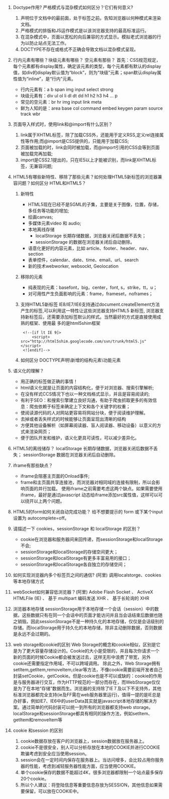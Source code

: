 1.  Doctype作用? 严格模式与混杂模式如何区分？它们有何意义?
    1. <!DOCTYPE> 声明位于文档中的最前面，处于<html>标签之前。告知浏览器以何种模式来渲染文档。
    2.  严格模式的排版和JS运作模式是以该浏览器支持的最高标准运行。
    3.  在混杂模式中，页面以宽松的向后兼容的方式显示。模拟老式浏览器的行为以防止站点无法工作。
    4.  DOCTYPE不存在或格式不正确会导致文档以混杂模式呈现。

1.  行内元素有哪些？块级元素有哪些？ 空元素有那些？
首先：CSS规范规定，每个元素都有display属性，确定该元素的类型，每个元素都有默认的display值，如div的display默认值为“block”，则为“块级”元素；span默认display属性值为“inline”，是“行内”元素。
    + 行内元素有：a b span img input select strong
    + 块级元素有：div ul ol li dl dt dd h1 h2 h3 h4 … p
    + 常见的空元素：br hr img input link meta
    +  鲜为人知的是：area base col command embed keygen param source track wbr

1.  页面导入样式时，使用link和@import有什么区别？
    1.  link属于XHTML标签，除了加载CSS外，还能用于定义RSS,定义rel连接属性等作用;而@import是CSS提供的，只能用于加载CSS;
    1.  页面被加载的时，link会同时被加载，而@import引用的CSS会等到页面被加载完再加载;
     1.  import是CSS2.1提出的，只在IE5以上才能被识别，而link是XHTML标签，无兼容问题;

1.  HTML5有哪些新特性、移除了那些元素？如何处理HTML5新标签的浏览器兼容问题？如何区分 HTML和HTML5？
     1. 新特性
         + HTML5现在已经不是SGML的子集，主要是关于图像，位置，存储，多任务等功能的增加;
         + 绘画canvas;
         +  多媒体元素video 和 audio;
         +  本地离线存储
	         +  localStorage 长期存储数据，浏览器关闭后数据不丢失；
	         + sessionStorage 的数据在浏览器关闭后自动删除。
         + 语意化更好的内容元素，比如 article、footer、header、nav、section
         +  表单控件，calendar、date、time、email、url、search
        +  新的技术webworker, websockt, Geolocation
    1.  移除的元素
         +  纯表现的元素：basefont，big，center，font, s，strike，tt，u；
         +  对可用性产生负面影响的元素：frame，frameset，noframes；

    1. 支持HTML5新标签
IE8/IE7/IE6支持通过document.createElement方法产生的标签,可以利用这一特性让这些浏览器支持HTML5        新标签, 浏览器支持新标签后，还需要添加标签默认的样式。当然最好的方式是直接使用成熟的框架、使用最    多的是html5shim框架
        ```
	     <!--[if lt IE 9]>
		     <script> src="http://html5shim.googlecode.com/svn/trunk/html5.js"</script>
	     <![endif]-->
        ```
     4.  如何区分
           DOCTYPE声明\新增的结构元素\功能元素

1.  语义化的理解？
    +   用正确的标签做正确的事情！
    +   html语义化就是让页面的内容结构化，便于对浏览器、搜索引擎解析;
    +   在没有样式CCS情况下也以一种文档格式显示，并且是容易阅读的;
    +   有利于SEO：和搜索引擎建立良好沟通，有助于爬虫抓取更多的有效信息：爬虫依赖于标签来确定上下文和各个关键字的权重；
    +   使阅读源代码的人对网站更容易将网站分块，便于阅读维护理解。
    +   去掉或者丢失样式的时候能够让页面呈现出清晰的结构
    +   方便其他设备解析（如屏幕阅读器、盲人阅读器、移动设备）以意义的方式来渲染网页；
    +   便于团队开发和维护，语义化更具可读性，可以减少差异化。

1. HTML5的离线储存？
   localStorage    长期存储数据，浏览器关闭后数据不丢失；
   sessionStorage  数据在浏览器关闭后自动删除。

1.  iframe有那些缺点？
    +   iframe会阻塞主页面的Onload事件;
    +   frame和主页面共享连接池，而浏览器对相同域的连接有限制，所以会影响页面的并行加载。
   使用iframe之前需要考虑这两个缺点。如果需要使用iframe，最好是通过javascript
   动态给iframe添加src属性值，这样可以可以绕开以上两个问题。

1.  HTML5的form如何关闭自动完成功能？
   给不想要提示的 form 或下某个input 设置为 autocomplete=off。

1.  请描述一下 cookies，sessionStorage 和 localStorage 的区别？
    +   cookie在浏览器和服务器间来回传递，而sessionStorage和localStorage不会;
    +   sessionStorage和localStorage的存储空间更大；
    +   sessionStorage和localStorage有更多丰富易用的接口；
    +   sessionStorage和localStorage各自独立的存储空间；

1.  如何实现浏览器内多个标签页之间的通信? (阿里)
   调用localstorge、cookies等本地存储方式

1.  webSocket如何兼容低浏览器？(阿里)
    Adobe Flash Socket 、 ActiveX HTMLFile (IE) 、 基于 multipart 编码发送 XHR 、 基于长轮询的 XHR

1.  浏览器本地存储
 sessionStorage用于本地存储一个会话（session）中的数据，这些数据只有在同一个会话中的页面才能访问并且当会话结束后数据也随之销毁。因此sessionStorage不是一种持久化的本地存储，仅仅是会话级别的存储。而localStorage用于持久化的本地存储，除非主动删除数据，否则数据是永远不会过期的。

1.  web storage和cookie的区别
   Web Storage的概念和cookie相似，区别是它是为了更大容量存储设计的。Cookie的大小是受限的，并且每次你请求一个新的页面的时候Cookie都会被发送过去，这样无形中浪费了带宽，另外cookie还需要指定作用域，不可以跨域调用。 除此之外，Web Storage拥有setItem,getItem,removeItem,clear等方法，不像cookie需要前端开发者自己封装setCookie，getCookie。但是cookie也是不可以或缺的：cookie的作用是与服务器进行交互，作为HTTP规范的一部分而存在，而WebStorage仅仅是为了在本地“存储”数据而生。浏览器的支持除了IE７及以下不支持外，其他标准浏览器都完全支持(ie及FF需在web服务器里运行)，值得一提的是IE总是办好事，例如IE7、IE6中的userData其实就是javascript本地存储的解决方案。通过简单的代码封装可以统一到所有的浏览器都支持web storage。localStorage和sessionStorage都具有相同的操作方法，例如setItem、getItem和removeItem等

1.  cookie 和session 的区别
    1.  cookie数据存放在客户的浏览器上，session数据放在服务器上。
    1.  cookie不是很安全，别人可以分析存放在本地的COOKIE并进行COOKIE欺骗考虑到安全应当使用session。
    1.  session会在一定时间内保存在服务器上。当访问增多，会比较占用你服务器的性能，考虑到减轻服务器性能方面，应当使用COOKIE。
    1.  单个cookie保存的数据不能超过4K，很多浏览器都限制一个站点最多保存20个cookie。
    1.  所以个人建议：将登陆信息等重要信息存放为SESSION，其他信息如果需要保留，可以放在COOKIE中。
